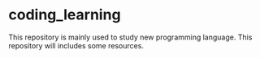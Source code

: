 # coding_learning
This repository is mainly used to study new programming language.
This repository will includes some resources.
